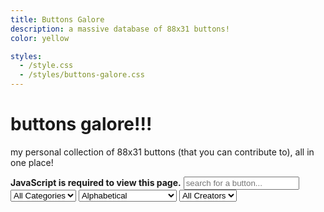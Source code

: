 ```yaml
---
title: Buttons Galore
description: a massive database of 88x31 buttons!
color: yellow

styles:
  - /style.css
  - /styles/buttons-galore.css
---
```


# buttons galore!!!
my personal collection of 88x31 buttons (that you can contribute to), all in one place!

<noscript>
  <strong>JavaScript is required to view this page.</strong>
</noscript>
<yescript>
<input type="text" id="search" placeholder="search for a button..." />

<div class="options">
  <select id="categories">
    <option>All Categories</option>
  </select>
  <label for="sort"></label>
  <select id="sort">
    <option value="alphabetical">Alphabetical</option>
    <option value="alphabetical-reverse">Alphabetical (Reverse)</option>
    <option value="order">Order</option>
    <option value="order-reverse">Order (Reverse)</option>
    <option value="random">Random</option>
  </select>
  <select id="creators">
    <option>All Creators</option>
  </select>
</div>

<div class="buttons"></div>
</yescript>

<script>
  const BUTTON_FILE = 'https://raw.githubusercontent.com/ThinLiquid/buttons/main/index.buttonfile'
  const BUTTON_DIRECTORY = 'https://raw.githubusercontent.com/ThinLiquid/buttons/main/img/'

  const fetchButtons = async () => {
    const res = await fetch(`${BUTTON_FILE}`, { cache: 'no-store', heders: { 'Cache-Control': 'no-store' } })
    const data = await res.text()
    const entries = data.split('\n').map((entry, index) => {
      const [categories, tags, filename, description, creator] = entry.split(' | ')
      try {
        return { categories: categories.split(','), tags: tags.split(' '), filename, description, creator: creator || 'N/A' }
      } catch {
        console.error('Error: malformed content\n ->', JSON.stringify(entry), 'at line', index)
        return null
      }
    }).filter(entry => entry !== null)

    return entries
  }

  (async () => {
    const buttons = await fetchButtons()
    const categories = [...new Set(buttons.flatMap(button => button.categories))]
    const creators = [...new Set(buttons.map(button => button.creator))]

    const buttonsContainer = document.querySelector('.buttons')
    const search = document.getElementById('search')
    const categoriesSelect = document.getElementById('categories')
    const sortSelect = document.getElementById('sort')
    const creatorsSelect = document.getElementById('creators')

    categories.forEach(category => {
      const option = document.createElement('option')
      option.innerText = category
      categoriesSelect.appendChild(option)
    })

    creators.forEach(creator => {
      const option = document.createElement('option')
      option.innerText = creator
      creatorsSelect.appendChild(option)
    })

    const renderButtons = async () => {
      buttonsContainer.innerHTML = ''

      const filteredButtons = buttons.filter(button => {
        const category = categoriesSelect.value
        const creator = creatorsSelect.value
        const searchValue = search.value.toLowerCase()

        return (
          (category === 'All Categories' || button.categories.includes(category)) &&
          (creator === 'All Creators' || button.creator === creator) &&
          (button.description.toLowerCase().includes(searchValue) || button.tags.some(tag => tag.includes(searchValue)))
        )
      })

      const sortOption = sortSelect.value
      if (sortOption === 'alphabetical') {
        filteredButtons.sort((a, b) => a.description.localeCompare(b.description))
      } else if (sortOption === 'order') {
        // Assuming 'order' means the original order from the file
        // No need to sort as filteredButtons already maintains the original order
      } else if (sortOption === 'random') {
        filteredButtons.sort(() => Math.random() - 0.5)
      } else if (sortOption === 'alphabetical-reverse') {
        filteredButtons.sort((a, b) => b.description.localeCompare(a.description))
      } else if (sortOption === 'order-reverse') {
        filteredButtons.reverse()
      }

      let i = 0;
      for (const button of filteredButtons) {
        const buttonElement = document.createElement('img')
  
        buttonElement.src = `${BUTTON_DIRECTORY}${button.filename}`
        buttonElement.alt = button.description
        buttonElement.width = 88
        buttonElement.height = 31

        buttonElement.addEventListener('mouseover', () => {
          const tooltip = document.querySelector('.tooltip')
          tooltip.innerHTML = `
            <strong>${button.description}</strong><br />
            Categories: ${button.categories.join(', ')}<br />
            Tags: ${button.tags.join(', ')}<br />
            Creator: ${button.creator}
          `
          tooltip.style.opacity = 1
        })

        buttonElement.addEventListener('mouseout', () => {
          const tooltip = document.querySelector('.tooltip')
          tooltip.style.opacity = 0
        })

        buttonElement.classList.add('squishy')

        buttonElement.style.animationDelay = `${i * 15}ms`

        buttonsContainer.appendChild(buttonElement)

        setTimeout(() => {
          buttonElement.style.opacity = 1
          buttonElement.style.animation = null
        }, 15 * i + 150)
        i++
      }
    }

    renderButtons()

    search.addEventListener('input', renderButtons)
    categoriesSelect.addEventListener('change', renderButtons)
    creatorsSelect.addEventListener('change', renderButtons)
    sortSelect.addEventListener('change', renderButtons)
  })()

  const tooltip = document.querySelector('.tooltip')

  window.addEventListener('mousemove', (e) => {
    const mouseX = e.clientX + window.scrollX;
    const mouseY = e.clientY + window.scrollY;
    
    tooltip.style.left = `${mouseX + 10}px`; // Offset to prevent cursor overlap
    tooltip.style.top = `${mouseY + 10}px`;
  });
</script>